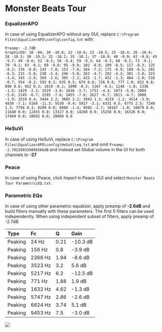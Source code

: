 # Monster Beats Tour

### EqualizerAPO
In case of using EqualizerAPO without any GUI, replace `C:\Program Files\EqualizerAPO\config\config.txt`
with:
```
Preamp: -2.7dB
GraphicEQ: 10 -84; 20 -10.6; 22 -10.6; 23 -10.5; 25 -10.4; 26 -10.4; 28 -10.3; 30 -10.2; 32 -10.2; 35 -10.1; 37 -10.0; 40 -9.9; 42 -9.8; 45 -9.7; 49 -9.6; 52 -9.5; 56 -9.4; 59 -9.3; 64 -9.3; 68 -9.2; 73 -9.1; 78 -9.1; 83 -9.1; 89 -9.0; 95 -8.9; 102 -8.8; 109 -8.5; 117 -8.3; 125 -8.2; 134 -8.0; 143 -7.8; 153 -7.6; 164 -7.3; 175 -6.9; 188 -6.5; 201 -6.3; 215 -5.8; 230 -5.4; 246 -5.0; 263 -4.7; 282 -4.2; 301 -3.8; 323 -3.4; 345 -2.9; 369 -2.6; 395 -2.2; 423 -1.7; 452 -1.3; 484 -1.0; 518 -0.7; 554 -0.2; 593 0.3; 635 0.5; 679 0.6; 726 0.8; 777 1.0; 832 0.8; 890 0.6; 952 0.3; 1019 -0.1; 1090 -0.3; 1167 -0.5; 1248 -1.0; 1336 -1.5; 1429 -2.3; 1529 -3.0; 1636 -3.7; 1751 -4.4; 1873 -5.0; 2004 -5.8; 2145 -6.7; 2295 -7.6; 2455 -7.6; 2627 -6.7; 2811 -4.7; 3008 -1.9; 3219 0.4; 3444 2.2; 3685 2.2; 3943 1.3; 4219 -1.2; 4514 -3.9; 4830 -7.1; 5168 -11.3; 5530 -9.4; 5917 -3.1; 6331 0.5; 6775 2.5; 7249 1.3; 7756 0.3; 8299 0.0; 8880 -1.4; 9502 -2.7; 10167 -1.0; 10879 0.0; 11640 0.0; 12455 0.0; 13327 0.0; 14260 0.0; 15258 0.0; 16326 0.0; 17469 0.0; 18692 0.0; 20000 0.0
```

### HeSuVi
In case of using HeSuVi, replace `C:\Program Files\EqualizerAPO\config\HeSuVi\eq.txt` and omit `Preamp:
-2.702289339896566dB` and instead set Global volume in the UI for both channels to **-27**

### Peace
In case of using Peace, click *Import* in Peace GUI and select `Monster Beats Tour ParametricEQ.txt`.

### Parametric EQs
In case of using other parametric equalizer, apply preamp of **-2.6dB** and build filters manually
with these parameters. The first 5 filters can be used independently.
When using independent subset of filters, apply preamp of -2.7dB.

| Type    | Fc      |    Q | Gain     |
|:--------|:--------|:-----|:---------|
| Peaking | 24 Hz   | 0.21 | -10.3 dB |
| Peaking | 156 Hz  | 0.8  | -3.9 dB  |
| Peaking | 2366 Hz | 1.94 | -8.6 dB  |
| Peaking | 3523 Hz | 3.2  | 5.6 dB   |
| Peaking | 5217 Hz | 6.2  | -12.5 dB |
| Peaking | 771 Hz  | 1.88 | 1.9 dB   |
| Peaking | 1632 Hz | 4.62 | -1.3 dB  |
| Peaking | 5747 Hz | 2.86 | -2.6 dB  |
| Peaking | 6624 Hz | 3.74 | 5.1 dB   |
| Peaking | 9453 Hz | 7.5  | -3.0 dB  |

![](https://raw.githubusercontent.com/jaakkopasanen/AutoEq/master/results/innerfidelity/sbaf-serious/Monster%20Beats%20Tour/Monster%20Beats%20Tour.png)